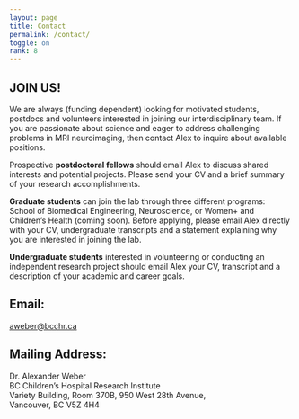 ```yaml
---
layout: page
title: Contact
permalink: /contact/
toggle: on
rank: 8
---
```


## JOIN US!

We are always (funding dependent) looking for motivated students, postdocs and volunteers interested in joining our interdisciplinary team.  If you are passionate about science and eager to address challenging problems in MRI neuroimaging, then contact Alex to inquire about available positions.

Prospective **postdoctoral fellows** should email Alex to discuss shared interests and potential projects.  Please send your CV and a brief summary of your research accomplishments.  

**Graduate students** can join the lab through three different programs: School of Biomedical Engineering, Neuroscience, or Women+ and Children’s Health (coming soon).  Before applying, please email Alex directly with your CV, undergraduate transcripts and a statement explaining why you are interested in joining the lab.

**Undergraduate students** interested in volunteering or conducting an independent research project should email Alex your CV, transcript and a description of your academic and career goals. 

## Email:
[aweber@bcchr.ca](mailto:aweber@bcchr.ca)

## Mailing Address:
Dr. Alexander Weber <br>
BC Children’s Hospital Research Institute <br>
Variety Building, Room 370B, 950 West 28th Avenue, <br>
Vancouver, BC V5Z 4H4
